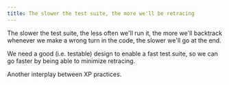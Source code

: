 ```yaml
---
title: The slower the test suite, the more we'll be retracing
---
```


The slower the test suite, the less often we'll run it, the more we'll backtrack whenever we make a wrong turn in the code, the slower we'll go at the end.

We need a good (i.e. testable) design to enable a fast test suite, so we can go faster by being able to minimize retracing.

Another interplay between XP practices.

